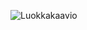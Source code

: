 ![Luokkakaavio](https://user-images.githubusercontent.com/48727015/55833391-14597980-5b20-11e9-939b-456c6013cfa5.PNG)
